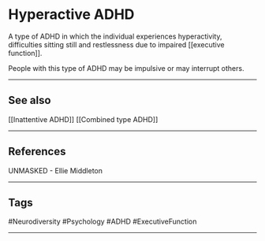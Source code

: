 # Hyperactive ADHD

A type of ADHD in which the individual experiences hyperactivity, difficulties sitting still and restlessness due to impaired [[executive function]].

People with this type of ADHD may be impulsive or may interrupt others.

---
## See also

[[Inattentive ADHD]]
[[Combined type ADHD]]

---
## References

UNMASKED - Ellie Middleton

---
## Tags

#Neurodiversity #Psychology #ADHD #ExecutiveFunction 

---


